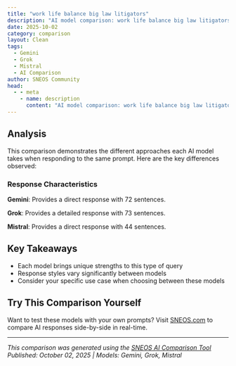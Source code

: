 ```yaml
---
title: "work life balance big law litigators"
description: "AI model comparison: work life balance big law litigators..."
date: 2025-10-02
category: comparison
layout: Clean
tags:
  - Gemini
  - Grok
  - Mistral
  - AI Comparison
author: SNEOS Community
head:
  - - meta
    - name: description
      content: "AI model comparison: work life balance big law litigators..."
---
```


<ChatComparison
  title="work life balance big law litigators"
  prompt="work life balance big law litigators"
  :responses='{
    "Gemini": "Work-life balance for Big Law litigators is notoriously challenging, often characterized by long hours, high pressure, and demanding workloads. Here\u0027s a breakdown of the factors contributing to this and potential strategies for coping:\n\n**Why Work-Life Balance is Difficult in Big Law Litigation:**\n\n*   **Billable Hours:** The core of the Big Law business model revolves around billable hours. Litigators are often expected to bill a high number of hours per year (e.g., 2000\u002B), incentivizing long hours and making it difficult to disconnect.\n*   **Client Demands:** Clients, especially large corporations, expect immediate responses and constant attention. This can mean working nights, weekends, and holidays to meet deadlines and address urgent issues.\n*   **Trial Preparation:** Trial preparation is particularly intense, requiring long hours, weekend work, and often travel. The pressure to win and the stakes involved contribute to a stressful environment.\n*   **Partner Expectations:** Partners often set the tone and expectations for their teams. Their own work habits and demands can heavily influence the work-life balance of associates and younger attorneys.\n*   **Competitive Culture:** Big Law firms are highly competitive environments. Attorneys may feel pressure to work long hours to demonstrate commitment and advance their careers.\n*   **Urgency:** Legal matters are inherently urgent and time-sensitive. Deadlines are hard and fast. The constant pressure to meet deadlines can encroach on personal time.\n*   **Travel:** Litigation can involve significant travel for depositions, court hearings, client meetings, and trial. This can disrupt personal routines and make it difficult to maintain a consistent work-life balance.\n*   **Technology:** While technology can improve efficiency, it also blurs the lines between work and personal life. Attorneys are often expected to be available via email and phone outside of regular business hours.\n*   **High Stakes:** Many Big Law cases involve high stakes for clients, which translates into high pressure for the attorneys involved. The responsibility for protecting a client\u0027s interests can be all-consuming.\n\n**Strategies for Improving Work-Life Balance (though often limited):**\n\n*   **Setting Boundaries:**\n    *   Establish clear boundaries between work and personal time. This may involve setting specific hours for checking email and turning off notifications outside of those hours.\n    *   Communicate your boundaries to colleagues and clients. While it may not always be possible to adhere to them perfectly, setting expectations can help manage workload and prevent burnout.\n    *   Prioritize tasks and learn to say \u0022no\u0022 to non-essential assignments. Delegation is also crucial.\n*   **Time Management:**\n    *   Develop effective time management skills. Use tools like calendars, to-do lists, and project management software to stay organized and prioritize tasks.\n    *   Break down large projects into smaller, more manageable tasks to avoid feeling overwhelmed.\n    *   Learn to estimate the time required for tasks accurately and allocate time accordingly.\n    *   Minimize distractions and interruptions to maximize productivity during work hours.\n*   **Self-Care:**\n    *   Prioritize self-care activities such as exercise, healthy eating, and adequate sleep. These habits can help manage stress and improve overall well-being.\n    *   Take regular breaks throughout the day to recharge. Step away from your desk, go for a walk, or engage in a relaxing activity.\n    *   Make time for hobbies and interests outside of work. These activities can provide a sense of fulfillment and help you disconnect from the demands of your job.\n    *   Seek support from friends, family, or a therapist if you are struggling to cope with stress or maintain a healthy work-life balance.\n*   **Firm Selection:**\n    *   Research firms thoroughly before accepting a position. Some firms are known for being more supportive of work-life balance than others.\n    *   During interviews, ask specific questions about the firm\u0027s policies and practices regarding work-life balance.\n    *   Consider the size and structure of the firm. Smaller firms or firms with a more collaborative culture may be more conducive to work-life balance.\n*   **Communication:**\n    *   Communicate openly with partners and colleagues about your workload and capacity.\n    *   Request help or support when needed.\n    *   Be proactive in managing expectations and setting realistic deadlines.\n    *   Advocate for yourself and your needs.\n*   **Career Planning:**\n    *   Consider alternative career paths within the legal profession that may offer better work-life balance, such as in-house counsel positions, government jobs, or teaching.\n    *   Explore opportunities for part-time work or flexible work arrangements.\n    *   Evaluate your long-term career goals and make decisions that align with your values and priorities.\n*   **Leveraging Resources:**\n    *   Utilize firm resources such as wellness programs, employee assistance programs, and mental health services.\n    *   Take advantage of paid time off and vacation days to recharge and spend time with loved ones.\n    *   Seek mentorship from senior attorneys who have successfully navigated the challenges of work-life balance.\n\n**Important Considerations:**\n\n*   **Firm Culture:** The firm\u0027s culture is paramount. Some firms genuinely value work-life balance and have policies to support it, while others prioritize billable hours above all else. Talk to current and former employees to get a realistic sense of the firm\u0027s culture.\n*   **Practice Area:** Certain litigation practice areas (e.g., white collar defense) can be particularly demanding due to the high-stakes nature of the work and the potential for government investigations.\n*   **Personal Priorities:** Work-life balance is a personal equation. What works for one person may not work for another. It\u0027s essential to identify your own priorities and values and make decisions that align with them.\n*   **Sacrifices:** Even with the best strategies, some sacrifices may be necessary to succeed in Big Law litigation. Be prepared to make difficult choices and prioritize what is most important to you.\n\n**Reality Check:**\n\nWhile the above strategies can help, it\u0027s important to be realistic.  True \u0022balance\u0022 in Big Law litigation is often elusive, especially in the early years. Many attorneys eventually leave Big Law in search of a more sustainable lifestyle. However, the experience gained and the opportunities provided in Big Law can be valuable assets in any career path.\n\n**In conclusion, work-life balance for Big Law litigators is a significant challenge, requiring proactive strategies, realistic expectations, and a willingness to prioritize personal well-being.  It\u0027s crucial to carefully consider the demands of the job and make informed decisions that align with your values and long-term goals.**\n",
    "Grok": "Achieving a work-life balance as a big law litigator is notoriously challenging due to the high-pressure, demanding nature of the role. Big law firms, which typically refer to large, prestigious law firms with extensive resources and high-profile clients, often expect associates and partners to work long hours, especially during litigation-heavy periods such as trials, discovery deadlines, or major case milestones. However, with intentional strategies and firm support, it is possible to create a semblance of balance. Below are key considerations and tips for managing work-life balance as a big law litigator:\n\n---\n\n### **Challenges to Work-Life Balance in Big Law Litigation**\n1. **Long Hours**: Litigation often involves unpredictable schedules, with late nights and weekends becoming the norm during trials, depositions, or urgent filings.\n2. **Billable Hours Pressure**: Many big law firms have high billable hour requirements (often 1,800\u20132,200 hours annually), which can dominate personal time.\n3. **High-Stakes Cases**: The complexity and importance of cases can create intense stress and a constant need to be \u0022on call.\u0022\n4. **Competitive Culture**: The environment in big law can foster a culture where overworking is normalized or even rewarded.\n5. **Client Expectations**: Clients in big law often expect immediate responses and round-the-clock availability, especially in litigation where timing is critical.\n\n---\n\n### **Strategies for Achieving Work-Life Balance**\nWhile perfect balance may be elusive, there are actionable steps to help manage the demands of big law litigation with personal well-being.\n\n#### **1. Set Boundaries and Prioritize**\n- **Communicate Availability**: Be transparent with colleagues and clients about when you are and aren\u2019t available, if possible. For example, set specific hours for personal time and stick to them unless there\u2019s an emergency.\n- **Learn to Say No (When Possible)**: Avoid taking on non-essential tasks or additional matters if your plate is full. Delegate or negotiate deadlines when feasible.\n- **Prioritize High-Value Tasks**: Focus on the most critical tasks rather than getting bogged down in perfectionism over every detail.\n\n#### **2. Leverage Firm Resources and Technology**\n- **Delegate to Support Staff**: Use paralegals, junior associates, and administrative staff for tasks that don\u2019t require your direct involvement.\n- **Utilize Technology**: Automate repetitive tasks with legal tech tools (e.g., document management systems, e-discovery platforms) to save time.\n- **Firm Wellness Programs**: Many big law firms now offer mental health resources, flexible working arrangements, or wellness stipends\u2014take advantage of these.\n\n#### **3. Time Management and Efficiency**\n- **Block Personal Time**: Schedule non-work activities (e.g., exercise, family time) into your calendar as if they were client meetings to ensure they aren\u2019t overlooked.\n- **Work Smarter, Not Longer**: Focus on deep, uninterrupted work during peak productivity hours to reduce the need for late-night catch-ups.\n- **Plan for Downtime After Intense Periods**: Litigation often has predictable busy periods (e.g., trial preparation). Plan for lighter workloads or vacation time after these sprints.\n\n#### **4. Build a Support Network**\n- **Rely on Mentors and Peers**: Discuss workload concerns with trusted colleagues or mentors who can offer advice or help redistribute work.\n- **Personal Support System**: Maintain strong relationships with family and friends who understand your demanding schedule and can provide emotional support.\n- **Therapy or Coaching**: Consider professional help to manage stress or burnout, which is common in big law.\n\n#### **5. Protect Physical and Mental Health**\n- **Exercise Regularly**: Even short bursts of physical activity can reduce stress and improve focus. Some firms have on-site gyms or fitness reimbursements.\n- **Mindfulness Practices**: Meditation, journaling, or breathing exercises can help manage the mental toll of litigation stress.\n- **Sleep**: Prioritize rest to maintain productivity and avoid burnout. Chronic sleep deprivation can harm both work performance and personal life.\n- **Set Realistic Expectations**: Recognize that some weeks will be unbalanced, and aim for balance over longer periods (e.g., monthly or quarterly) rather than daily.\n\n#### **6. Negotiate Flexibility (When Possible)**\n- **Remote Work Options**: Post-pandemic, many firms allow hybrid or remote work, which can save commuting time and provide flexibility.\n- **Reduced Hours Programs**: Some firms offer part-time or flexible schedules for associates, though this may come with reduced pay or slower partnership tracks.\n- **Sabbaticals or Leave**: If burnout looms, consider requesting a sabbatical or unpaid leave to recharge, if your firm allows it.\n\n#### **7. Reassess Long-Term Goals**\n- **Exit Strategies**: Big law litigation isn\u2019t for everyone long-term. Many litigators transition to in-house roles, government positions, or boutique firms after gaining experience, as these often offer better balance.\n- **Partnership Track**: If aiming for partnership, understand that hours may remain grueling, and weigh whether the trade-offs are worth it.\n- **Financial Planning**: Big law salaries are high, so save and invest early to create financial freedom, which can allow for future career shifts to less demanding roles.\n\n---\n\n### **Firm Culture and Work-Life Balance**\nNot all big law firms are the same when it comes to supporting balance. When choosing or staying at a firm, consider:\n- **Reputation for Balance**: Research firms known for better work-life policies (e.g., through Vault or Above the Law rankings).\n- **Parental Leave and Family Policies**: Some firms offer generous maternity/paternity leave or childcare support.\n- **Billing Expectations**: Look for firms with reasonable billable hour targets or those that emphasize work quality over quantity.\n- **Team Dynamics**: A supportive team can make a huge difference in workload distribution and stress levels.\n\n---\n\n### **Realistic Expectations**\nIt\u2019s important to acknowledge that work-life balance in big law litigation often looks different than in other careers. \u201CBalance\u201D might mean accepting longer work hours during critical case phases while carving out intentional personal time during slower periods. For many, the high compensation, prestige, and intellectual challenge of big law litigation justify the trade-offs, at least for a portion of their career.\n\n---\n\n### **Statistics and Trends**\n- According to a 2021 American Bar Association study, over 50% of lawyers report experiencing burnout, with big law associates particularly affected due to workload and lack of control over schedules.\n- A 2022 survey by Bloomberg Law found that 70% of junior associates in big law felt their work-life balance had worsened since the pandemic, citing always-on expectations even with remote work.\n- However, many firms are responding: Over 60% of AmLaw 100 firms now offer mental health resources, and some have introduced \u201Cno-email\u201D policies on weekends or after hours.\n\n---\n\n### **Final Thoughts**\nAchieving work-life balance as a big law litigator requires proactive effort, boundary-setting, and a mindset shift to prioritize well-being alongside career ambitions. While the demands of litigation can be intense, small, consistent changes\u2014combined with firm support and personal resilience\u2014can help create a sustainable career. If balance remains unattainable, many litigators find fulfillment by transitioning to roles with more predictable hours after gaining big law experience.",
    "Mistral": "Achieving work-life balance can be particularly challenging for litigators in big law firms due to the demanding nature of the work, long hours, and high-stakes cases. However, it is not impossible. Here are some strategies that might help:\n\n### 1. **Set Boundaries**\n   - **Communicate Clearly:** Let your colleagues and superiors know your availability and when you need to be offline.\n   - **Prioritize Tasks:** Identify what is truly urgent and what can wait. Use tools like the Eisenhower Matrix to help prioritize.\n\n### 2. **Time Management**\n   - **Plan Your Day:** Use a calendar or planner to schedule your tasks and meetings.\n   - **Delegate:** If possible, delegate tasks to junior associates or support staff.\n   - **Avoid Multitasking:** Focus on one task at a time to increase efficiency and reduce stress.\n\n### 3. **Technology and Tools**\n   - **Use Productivity Apps:** Tools like Trello, Asana, or Microsoft To Do can help you stay organized.\n   - **Automate Routine Tasks:** Use software to automate repetitive tasks, freeing up more time for complex work.\n\n### 4. **Self-Care**\n   - **Regular Exercise:** Physical activity can help reduce stress and improve mental clarity.\n   - **Mindfulness and Meditation:** Practices like mindfulness and meditation can help manage stress and improve focus.\n   - **Healthy Eating:** Maintain a balanced diet to support your energy levels and overall health.\n\n### 5. **Support Network**\n   - **Mentorship:** Seek guidance from senior colleagues who have successfully managed work-life balance.\n   - **Peer Support:** Connect with colleagues who are in similar situations for mutual support and advice.\n   - **Professional Help:** Consider seeking help from a therapist or counselor if stress becomes overwhelming.\n\n### 6. **Flexible Work Arrangements**\n   - **Remote Work:** If possible, negotiate for remote work options to save commuting time.\n   - **Flexible Hours:** Discuss the possibility of flexible working hours with your superiors.\n\n### 7. **Efficient Communication**\n   - **Clear Emails:** Write concise and clear emails to avoid misunderstandings and reduce back-and-forth communication.\n   - **Effective Meetings:** Ensure meetings are well-structured and have clear agendas to avoid wasting time.\n\n### 8. **Personal Time**\n   - **Hobbies and Interests:** Make time for activities you enjoy outside of work.\n   - **Family and Friends:** Spend quality time with loved ones to maintain strong personal relationships.\n\n### 9. **Professional Development**\n   - **Continuous Learning:** Stay updated with the latest legal developments and technologies to work more efficiently.\n   - **Networking:** Build a strong professional network that can provide support and opportunities.\n\n### 10. **Realistic Expectations**\n   - **Accept Imperfection:** Understand that perfect work-life balance may not always be achievable, especially during peak periods.\n   - **Adjust Goals:** Be flexible with your goals and adjust them as needed based on your workload and personal needs.\n\n### 11. **Firm Culture**\n   - **Choose Wisely:** When selecting a firm, consider its culture and policies regarding work-life balance.\n   - **Advocate for Change:** If your firm lacks supportive policies, consider advocating for changes that promote better balance.\n\n### 12. **Mental Health**\n   - **Stress Management:** Learn and practice stress management techniques.\n   - **Seek Help:** Don\u2019t hesitate to seek professional help if you feel overwhelmed.\n\nAchieving work-life balance in big law litigation requires a proactive approach and a willingness to make adjustments as needed. It\u0027s a continuous process that involves setting boundaries, managing time effectively, and prioritizing self-care."
  }'
  published-date="01:06"
/>

## Analysis

This comparison demonstrates the different approaches each AI model takes when responding to the same prompt. Here are the key differences observed:

### Response Characteristics

**Gemini**: Provides a direct response with 72 sentences. 

**Grok**: Provides a detailed response with 73 sentences. 

**Mistral**: Provides a direct response with 44 sentences. 

## Key Takeaways

- Each model brings unique strengths to this type of query
- Response styles vary significantly between models
- Consider your specific use case when choosing between these models

## Try This Comparison Yourself

Want to test these models with your own prompts? Visit [SNEOS.com](https://sneos.com) to compare AI responses side-by-side in real-time.

---

*This comparison was generated using the [SNEOS AI Comparison Tool](https://sneos.com)*
*Published: October 02, 2025 | Models: Gemini, Grok, Mistral*

